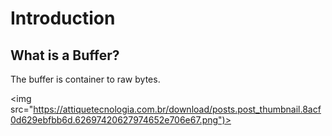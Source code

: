 # Introduction

## What is a Buffer?

The buffer is container to raw bytes. 

<img src="https://attiquetecnologia.com.br/download/posts.post_thumbnail.8acf0d629ebfbb6d.62697420627974652e706e67.png")>
